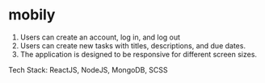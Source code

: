 # mobily
 
1. Users can create an account, log in, and log out
2. Users can create new tasks with titles, descriptions, and due dates.
3. The application is designed to be responsive for different screen sizes.
   
Tech Stack: ReactJS, NodeJS, MongoDB, SCSS
